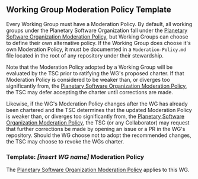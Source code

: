 ## Working Group Moderation Policy Template

Every Working Group must have a Moderation Policy. By default,
all working groups under the Planetary Software Organization fall under
the [Planetary Software Organization Moderation Policy][], but Working Groups
can choose to define their own alternative policy. If the Working Group does
choose it's own Moderation Policy, it must be documented in a
`Moderation-Policy.md` file located in the root of any repository under
their stewardship.

Note that the Moderation Policy adopted by a Working Group will be evaluated
by the TSC prior to ratifying the WG's proposed charter. If that Moderation
Policy is considered to be weaker than, or diverges too significantly from,
the [Planetary Software Organization Moderation Policy][], the TSC may defer
accepting the charter until corrections are made.

Likewise, if the WG's Moderation Policy changes after the WG has already been
chartered and the TSC determines that the updated Moderation Policy is weaker
than, or diverges too significantly from, the [Planetary Software Organization Moderation Policy][], the
TSC (or any Collaborator) may request that further corrections be made by
opening an issue or a PR in the WG's repository. Should the WG choose not to
adopt the recommended changes, the TSC may choose to revoke the WGs charter.

### Template: *[insert WG name]* Moderation Policy

The [Planetary Software Organization Moderation Policy][] applies to this WG.

[Planetary Software Organization Moderation Policy]: https://github.com/planetarysoftware/TSC/blob/master/Moderation-Policy.md
